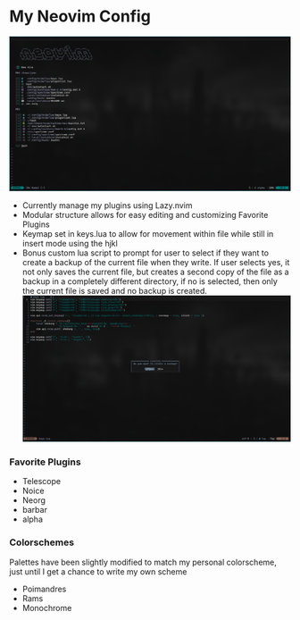 # My Neovim Config
![](nvimconfig.png)

- Currently manage my plugins using Lazy.nvim
- Modular structure allows for easy editing and customizing Favorite Plugins
- Keymap set in keys.lua to allow for movement within file while still in insert mode using the hjkl
- Bonus custom lua script to prompt for user to select if they want to create a backup of the current file when they write. If user selects yes, it not only saves the current file, but 
creates a second copy of the file as a backup in a completely different directory, if no is selected, then only the current file is saved and no backup is created.
![](backup.png)


### Favorite Plugins
* Telescope
* Noice
* Neorg
* barbar
* alpha

### Colorschemes
Palettes have been slightly modified to match my personal colorscheme, just until I get a chance to write my own scheme
* Poimandres
* Rams
* Monochrome
